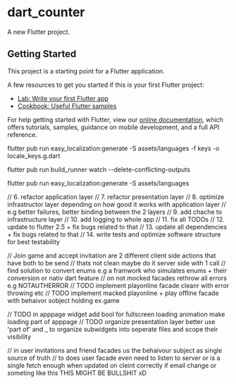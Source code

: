 # dart_counter

A new Flutter project.

## Getting Started

This project is a starting point for a Flutter application.

A few resources to get you started if this is your first Flutter project:

- [Lab: Write your first Flutter app](https://flutter.dev/docs/get-started/codelab)
- [Cookbook: Useful Flutter samples](https://flutter.dev/docs/cookbook)

For help getting started with Flutter, view our
[online documentation](https://flutter.dev/docs), which offers tutorials,
samples, guidance on mobile development, and a full API reference.

flutter pub run easy_localization:generate -S assets/languages -f keys -o locale_keys.g.dart

flutter pub run build_runner watch --delete-conflicting-outputs

flutter pub run easy_localization:generate -S assets/languages  

// 6. refactor application layer
// 7. refactor presentation layer
// 8. optimize infrastructor layer depending on how good it works with application layer
// e.g better failures, better binding between the 2 layers
// 9. add chache to infrastructure layer
// 10. add logging to whole app
// 11. fix all TODOs
// 12. update to flutter 2.5 + fix bugs related to that
// 13. update all dependencies + fix bugs related to that
// 14. write tests and optimize software structure for best testability

// Join game and accept invitation are 2 different client side actions that have both to be send
// thats not clean maybe do it server side with 1 call
// find solution to convert enums e.g a framwork who simulates enums + their conversion or nativ dart feature 
// on not mocked facades rethrow all errors  e.g NOTAUTHERROR
// TODO implement playonline facade cleanr with error throwing etc
// TODO implement macked playonline + play offline facade with behaivor sobject holding ex.game

// TODO in apppage widget add bool for fullscreen loading animation make loading part of apppage
// TODO organize presentation layer better use 'part of' and _ to organize subwidgets into seperate files and scope their visibility

// in user invitations and friend facades us the behaivour subject as single source of truth
// to does user facade even need to listen to server or is a single fetch enough when updated on cleint correctly if email change or someting like this THIS MIGHT BE BULLSHIT xD